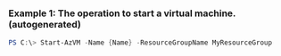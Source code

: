 
### Example 1: The operation to start a virtual machine. (autogenerated)
```powershell
PS C:\> Start-AzVM -Name {Name} -ResourceGroupName MyResourceGroup


